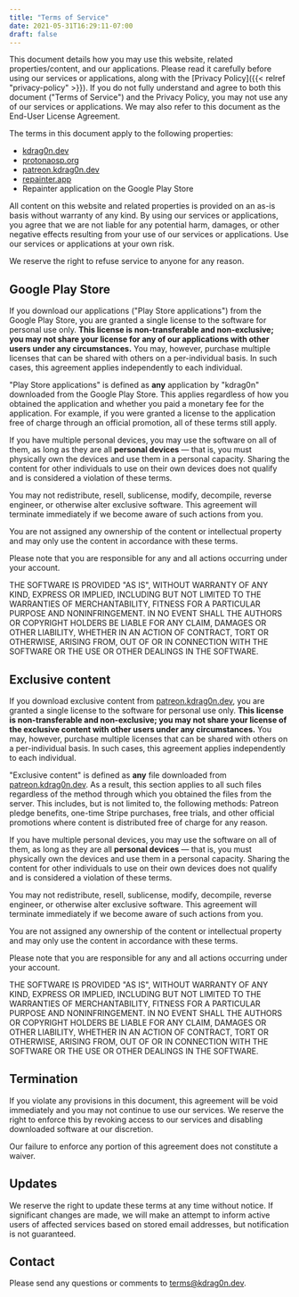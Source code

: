 ```yaml
---
title: "Terms of Service"
date: 2021-05-31T16:29:11-07:00
draft: false
---
```


This document details how you may use this website, related properties/content, and our applications. Please read it carefully before using our services or applications, along with the [Privacy Policy]({{< relref "privacy-policy" >}}). If you do not fully understand and agree to both this document ("Terms of Service") and the Privacy Policy, you may not use any of our services or applications. We may also refer to this document as the End-User License Agreement.

The terms in this document apply to the following properties:

- [kdrag0n.dev](https://kdrag0n.dev/)
- [protonaosp.org](https://protonaosp.org/)
- [patreon.kdrag0n.dev](https://patreon.kdrag0n.dev/)
- [repainter.app](https://repainter.app/)
- Repainter application on the Google Play Store

All content on this website and related properties is provided on an as-is basis without warranty of any kind. By using our services or applications, you agree that we are not liable for any potential harm, damages, or other negative effects resulting from your use of our services or applications. Use our services or applications at your own risk.

We reserve the right to refuse service to anyone for any reason.

## Google Play Store

If you download our applications ("Play Store applications") from the Google Play Store, you are granted a single license to the software for personal use only. **This license is non-transferable and non-exclusive; you may not share your license for any of our applications with other users under any circumstances.** You may, however, purchase multiple licenses that can be shared with others on a per-individual basis. In such cases, this agreement applies independently to each individual.

"Play Store applications" is defined as **any** application by "kdrag0n" downloaded from the Google Play Store. This applies regardless of how you obtained the application and whether you paid a monetary fee for the application. For example, if you were granted a license to the application free of charge through an official promotion, all of these terms still apply.

If you have multiple personal devices, you may use the software on all of them, as long as they are all **personal devices** — that is, you must physically own the devices and use them in a personal capacity. Sharing the content for other individuals to use on their own devices does not qualify and is considered a violation of these terms.

You may not redistribute, resell, sublicense, modify, decompile, reverse engineer, or otherwise alter exclusive software. This agreement will terminate immediately if we become aware of such actions from you.

You are not assigned any ownership of the content or intellectual property and may only use the content in accordance with these terms.

Please note that you are responsible for any and all actions occurring under your account.

THE SOFTWARE IS PROVIDED "AS IS", WITHOUT WARRANTY OF ANY KIND, EXPRESS OR
IMPLIED, INCLUDING BUT NOT LIMITED TO THE WARRANTIES OF MERCHANTABILITY,
FITNESS FOR A PARTICULAR PURPOSE AND NONINFRINGEMENT. IN NO EVENT SHALL THE
AUTHORS OR COPYRIGHT HOLDERS BE LIABLE FOR ANY CLAIM, DAMAGES OR OTHER
LIABILITY, WHETHER IN AN ACTION OF CONTRACT, TORT OR OTHERWISE, ARISING FROM,
OUT OF OR IN CONNECTION WITH THE SOFTWARE OR THE USE OR OTHER DEALINGS IN THE
SOFTWARE.

## Exclusive content

If you download exclusive content from [patreon.kdrag0n.dev](https://patreon.kdrag0n.dev/), you are granted a single license to the software for personal use only. **This license is non-transferable and non-exclusive; you may not share your license of the exclusive content with other users under any circumstances.** You may, however, purchase multiple licenses that can be shared with others on a per-individual basis. In such cases, this agreement applies independently to each individual.

"Exclusive content" is defined as **any** file downloaded from [patreon.kdrag0n.dev](https://patreon.kdrag0n.dev/). As a result, this section applies to all such files regardless of the method through which you obtained the files from the server. This includes, but is not limited to, the following methods: Patreon pledge benefits, one-time Stripe purchases, free trials, and other official promotions where content is distributed free of charge for any reason.

If you have multiple personal devices, you may use the software on all of them, as long as they are all **personal devices** — that is, you must physically own the devices and use them in a personal capacity. Sharing the content for other individuals to use on their own devices does not qualify and is considered a violation of these terms.

You may not redistribute, resell, sublicense, modify, decompile, reverse engineer, or otherwise alter exclusive software. This agreement will terminate immediately if we become aware of such actions from you.

You are not assigned any ownership of the content or intellectual property and may only use the content in accordance with these terms.

Please note that you are responsible for any and all actions occurring under your account.

THE SOFTWARE IS PROVIDED "AS IS", WITHOUT WARRANTY OF ANY KIND, EXPRESS OR
IMPLIED, INCLUDING BUT NOT LIMITED TO THE WARRANTIES OF MERCHANTABILITY,
FITNESS FOR A PARTICULAR PURPOSE AND NONINFRINGEMENT. IN NO EVENT SHALL THE
AUTHORS OR COPYRIGHT HOLDERS BE LIABLE FOR ANY CLAIM, DAMAGES OR OTHER
LIABILITY, WHETHER IN AN ACTION OF CONTRACT, TORT OR OTHERWISE, ARISING FROM,
OUT OF OR IN CONNECTION WITH THE SOFTWARE OR THE USE OR OTHER DEALINGS IN THE
SOFTWARE.

## Termination

If you violate any provisions in this document, this agreement will be void immediately and you may not continue to use our services. We reserve the right to enforce this by revoking access to our services and disabling downloaded software at our discretion.

Our failure to enforce any portion of this agreement does not constitute a waiver.

## Updates

We reserve the right to update these terms at any time without notice. If significant changes are made, we will make an attempt to inform active users of affected services based on stored email addresses, but notification is not guaranteed.

## Contact

Please send any questions or comments to terms@kdrag0n.dev.
